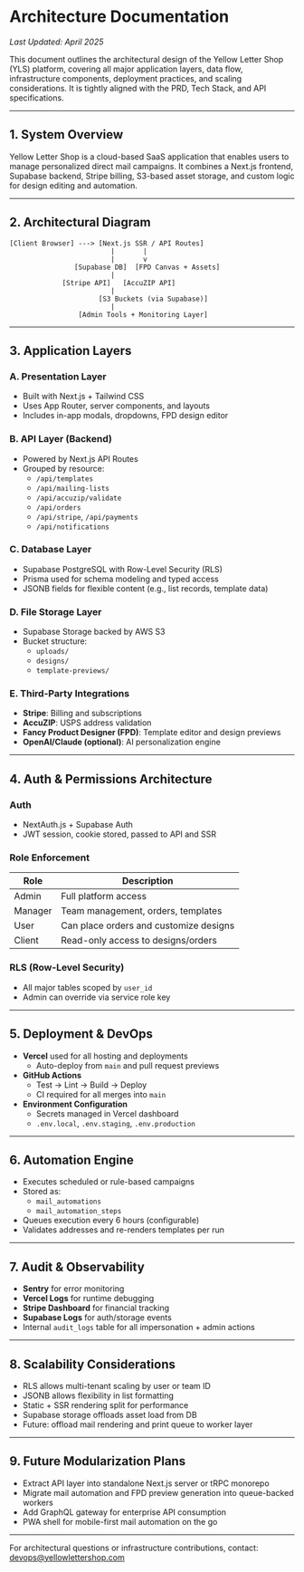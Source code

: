 # Architecture Documentation

_Last Updated: April 2025_

This document outlines the architectural design of the Yellow Letter Shop (YLS) platform, covering all major application layers, data flow, infrastructure components, deployment practices, and scaling considerations. It is tightly aligned with the PRD, Tech Stack, and API specifications.

---

## 1. System Overview

Yellow Letter Shop is a cloud-based SaaS application that enables users to manage personalized direct mail campaigns. It combines a Next.js frontend, Supabase backend, Stripe billing, S3-based asset storage, and custom logic for design editing and automation.

---

## 2. Architectural Diagram

```
[Client Browser] ---> [Next.js SSR / API Routes]
                         |       |
                         |       v
                [Supabase DB]  [FPD Canvas + Assets]
                         |
             [Stripe API]   [AccuZIP API]
                         |
                      [S3 Buckets (via Supabase)]
                         |
                 [Admin Tools + Monitoring Layer]
```

---

## 3. Application Layers

### A. Presentation Layer
- Built with Next.js + Tailwind CSS
- Uses App Router, server components, and layouts
- Includes in-app modals, dropdowns, FPD design editor

### B. API Layer (Backend)
- Powered by Next.js API Routes
- Grouped by resource:
  - `/api/templates`
  - `/api/mailing-lists`
  - `/api/accuzip/validate`
  - `/api/orders`
  - `/api/stripe`, `/api/payments`
  - `/api/notifications`

### C. Database Layer
- Supabase PostgreSQL with Row-Level Security (RLS)
- Prisma used for schema modeling and typed access
- JSONB fields for flexible content (e.g., list records, template data)

### D. File Storage Layer
- Supabase Storage backed by AWS S3
- Bucket structure:
  - `uploads/`
  - `designs/`
  - `template-previews/`

### E. Third-Party Integrations
- **Stripe**: Billing and subscriptions
- **AccuZIP**: USPS address validation
- **Fancy Product Designer (FPD)**: Template editor and design previews
- **OpenAI/Claude (optional)**: AI personalization engine

---

## 4. Auth & Permissions Architecture

### Auth
- NextAuth.js + Supabase Auth
- JWT session, cookie stored, passed to API and SSR

### Role Enforcement
| Role     | Description                             |
|----------|-----------------------------------------|
| Admin    | Full platform access                    |
| Manager  | Team management, orders, templates      |
| User     | Can place orders and customize designs  |
| Client   | Read-only access to designs/orders      |

### RLS (Row-Level Security)
- All major tables scoped by `user_id`
- Admin can override via service role key

---

## 5. Deployment & DevOps

- **Vercel** used for all hosting and deployments
  - Auto-deploy from `main` and pull request previews
- **GitHub Actions**
  - Test → Lint → Build → Deploy
  - CI required for all merges into `main`
- **Environment Configuration**
  - Secrets managed in Vercel dashboard
  - `.env.local`, `.env.staging`, `.env.production`

---

## 6. Automation Engine

- Executes scheduled or rule-based campaigns
- Stored as:
  - `mail_automations`
  - `mail_automation_steps`
- Queues execution every 6 hours (configurable)
- Validates addresses and re-renders templates per run

---

## 7. Audit & Observability

- **Sentry** for error monitoring
- **Vercel Logs** for runtime debugging
- **Stripe Dashboard** for financial tracking
- **Supabase Logs** for auth/storage events
- Internal `audit_logs` table for all impersonation + admin actions

---

## 8. Scalability Considerations

- RLS allows multi-tenant scaling by user or team ID
- JSONB allows flexibility in list formatting
- Static + SSR rendering split for performance
- Supabase storage offloads asset load from DB
- Future: offload mail rendering and print queue to worker layer

---

## 9. Future Modularization Plans

- Extract API layer into standalone Next.js server or tRPC monorepo
- Migrate mail automation and FPD preview generation into queue-backed workers
- Add GraphQL gateway for enterprise API consumption
- PWA shell for mobile-first mail automation on the go

---

For architectural questions or infrastructure contributions, contact: devops@yellowlettershop.com
